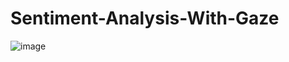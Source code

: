 # Sentiment-Analysis-With-Gaze

![image](https://github.com/user-attachments/assets/5abd93aa-cfa4-4074-b0a8-26c7526e603f)
